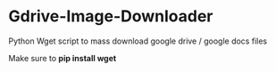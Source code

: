 # Gdrive-Image-Downloader
Python Wget script to mass download google drive / google docs files

Make sure to **pip install wget**
